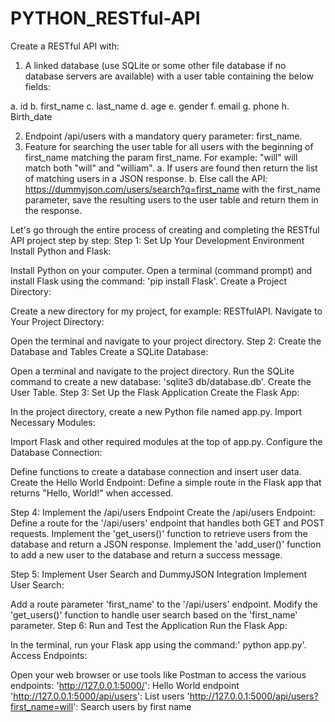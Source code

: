 # PYTHON_RESTful-API
Create a RESTful API with:
1. A linked database (use SQLite or some other file database if no database servers are
available) with a user table containing the below fields:

a. id
b. first_name
c. last_name
d. age
e. gender
f. email
g. phone
h. Birth_date

2. Endpoint /api/users with a mandatory query parameter: first_name.
3. Feature for searching the user table for all users with the beginning of first_name
matching the param first_name.
For example: "will" will match both "will" and "william".
a. If users are found then return the list of matching users in a JSON response.
b. Else call the API: https://dummyjson.com/users/search?q=first_name
with the first_name parameter, save the resulting users to the user table and return
them in the response.

Let's go through the entire process of creating and completing the RESTful API project step by step:
Step 1: Set Up Your Development Environment
Install Python and Flask:

Install Python on your computer.
Open a terminal (command prompt) and install Flask using the command: 'pip install Flask'.
Create a Project Directory:

Create a new directory for my project, for example: RESTfulAPI.
Navigate to Your Project Directory:

Open the terminal and navigate to your project directory.
Step 2: Create the Database and Tables
Create a SQLite Database:

Open a terminal and navigate to the project directory.
Run the SQLite command to create a new database: 'sqlite3 db/database.db'.
Create the User Table.
Step 3: Set Up the Flask Application
Create the Flask App:

In the project directory, create a new Python file named app.py.
Import Necessary Modules:

Import Flask and other required modules at the top of app.py.
Configure the Database Connection:

Define functions to create a database connection and insert user data.
Create the Hello World Endpoint:
Define a simple route in the Flask app that returns "Hello, World!" when accessed.

Step 4: Implement the /api/users Endpoint
Create the /api/users Endpoint:
Define a route for the '/api/users' endpoint that handles both GET and POST requests.
Implement the 'get_users()' function to retrieve users from the database and return a JSON response.
Implement the 'add_user()' function to add a new user to the database and return a success message.

Step 5: Implement User Search and DummyJSON Integration
Implement User Search:

Add a route parameter 'first_name' to the '/api/users' endpoint.
Modify the 'get_users()' function to handle user search based on the 'first_name' parameter.
Step 6: Run and Test the Application
Run the Flask App:

In the terminal, run your Flask app using the command:' python app.py'.
Access Endpoints:

Open your web browser or use tools like Postman to access the various endpoints:
'http://127.0.0.1:5000/': Hello World endpoint
'http://127.0.0.1:5000/api/users': List users
'http://127.0.0.1:5000/api/users?first_name=will': Search users by first name
